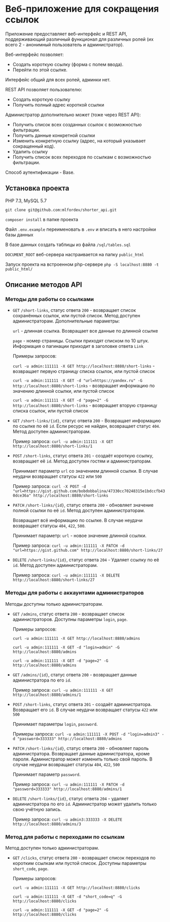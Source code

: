 # Веб-приложение для сокращения ссылок

Приложение предоставляет веб-интерфейс и REST API, поддерживающий различный функционал для различных ролей (их всего 2 - анонимный пользователь и администратор).

Веб-интерфейс позволяет:

- Создать короткую ссылку (форма с полем ввода).
- Перейти по этой ссылке.

Интерфейс общий для всех ролей, админки нет.

REST API позволяет пользователю:

- Создать короткую ссылку
- Получить полный адрес короткой ссылки

Администратор дополнительно может (тоже через REST API):

- Получить список всех созданных ссылок с возможностью фильтрации.
- Получить данные конкретной ссылки
- Изменить конкретную ссылку (адрес, на который указывает сокращенный код).
- Удалить ссылку
- Получить список всех переходов по ссылкам с возможностью фильтрации.

Способ аутентификации - Base.

## Установка проекта

PHP 7.3, MySQL 5.7

`git clone git@github.com:mlfordev/shorter_api.git`

`composer install` в папке проекта

Файл `.env.example` переименовать в `.env` и вписать в него настройки базы данных

В базе данных создать таблицы из файла `/sql/tables.sql`

`DOCUMENT_ROOT` веб-сервера настраивается на папку `public_html`

Запуск проекта на встроенном php-сервере `php -S localhost:8880 -t public_html/`

## Описание методов API

### Методы для работы со ссылками

- `GET` `/short-links`, статус ответа `200` - возвращает список сохранённых ссылок, или пустой список. Метод доступен администраторам. Дополнительные параметры:

    `url` - длинная ссылка. Возвращает все данные по длинной ссылке
    
    `page` - номер страницы. Ссылки приходят списком по 10 штук. Информация о пагинации приходит в заголовке ответа `Link`

    Примеры запросов: 
  
    `curl -u admin:111111 -X GET http://localhost:8880/short-links` - возвращает первую страницу списка ссылок, или пустой список
  
    `curl -u admin:111111 -X GET -d "url=https://yandex.ru" -G http://localhost:8880/short-links` - возвращает информацию по значению длинной ссылки, или пустой список

    `curl -u admin:111111 -X GET -d "page=2" -G http://localhost:8880/short-links` - возвращает вторую страницу списка ссылок, или пустой список


- `GET` `/short-links/{id}`, статус ответа `200` - Возвращает информацию по ссылке по её `id`. Если ресурс не найден, возвращает статус `404`. Метод доступен администраторам.

    Пример запроса: `curl -u admin:111111 -X GET http://localhost:8880/short-links/1`
  
    
- `POST` `/short-links`, статус ответа `201` - создаёт короткую ссылку, возвращает её `id`. Метод доступен гостям и администраторам.

    Принимает параметр `url` со значением длинной ссылки. В случае неудачи возвращает статусы `422` или `500`
  
    Пример запроса: `curl -X POST -d "url=https://gist.github.com/bobdobbalina/47330cc70248315e1bdccfb430dce36a" http://localhost:8880/short-links`
  

- `PATCH` `/short-links/{id}`, статус ответа `200` - обновляет значение полной ссылки по её `id`. Метод доступен администраторам.

    Возвращает всё информацию по ссылке. В случае неудачи возвращает статусы `404`, `422`, `500`.
  
    Принимает параметр: `url` - новое значение длинной ссылки.
  
    Пример запроса: `curl -u admin:111111 -X PATCH -d "url=https://gist.github.com" http://localhost:8880/short-links/27`
  

- `DELETE` `/short-links/{id}`, статус ответа `204` - Удаляет ссылку по её `id`. Метод доступен администраторам.

    Пример запроса: `curl -u admin:111111 -X DELETE http://localhost:8880/short-links/27`
  
### Методы для работы с аккаунтами администраторов

Методы доступны только администраторам.

- `GET` `/admins`, статус ответа `200` - возвращает список администраторов. Доступны параметры `login`, `page`.

    Примеры запросов: 
  
    `curl -u admin:111111 -X GET http://localhost:8880/admins`
  
    `curl -u admin:111111 -X GET -d "login=admin" -G http://localhost:8880/admins`
  
    `curl -u admin:111111 -X GET -d "page=2" -G http://localhost:8880/admins`


- `GET` `/admins/{id}`, статус ответа `200` - возвращает данные администратора по его `id`.

    Пример запроса: `curl -u admin:111111 -X GET http://localhost:8880/admins/1`


- `POST` `/short-links`, статус ответа `201` - создаёт администратора. Возвращает его `id`. В случае неудачи возвращает статусы `422` или `500`

    Принимает параметры `login`, `password`. 

    Примеры запроса: `curl -u admin:111111 -X POST -d "login=admin3" -d "password=333333" http://localhost:8880/admins`


- `PATCH` `/short-links/{id}`, статус ответа `200` - обновляет пароль администратора. Возвращает данные администратора, кроме пароля. Администратор может изменить только свой пароль. В случае неудачи возвращает статусы `404`, `422`, `500`

    Принимает параметр `password`.

    Пример запроса: `curl -u admin:111111 -X PATCH -d "password=333333" http://localhost:8880/admins/1`


- `DELETE` `/short-links/{id}`, статус ответа `204` - удаляет администратора по его `id`. Администратор может удалить только свою учётную запись.

    Пример запроса: `curl -u admin3:333333 -X DELETE http://localhost:8880/admins/3`


### Метод для работы с переходами по ссылкам

Метод доступен только администраторам.

- `GET` `/clicks`, статус ответа `200` - возвращает список переходов по коротким ссылкам или пустой список. Доступны параметры `short_code`, `page`.

  Примеры запросов:

  `curl -u admin:111111 -X GET http://localhost:8880/clicks`

  `curl -u admin:111111 -X GET -d "short_code=q" -G http://localhost:8880/clicks`

  `curl -u admin:111111 -X GET -d "page=2" -G http://localhost:8880/clicks`


